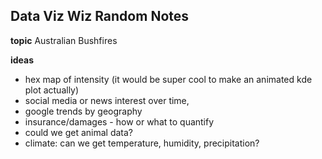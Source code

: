 ## Data Viz Wiz Random Notes

**topic** Australian Bushfires

**ideas** 

- hex map of intensity (it would be super cool to make an animated kde plot actually)
- social media or news interest over time,
- google trends by geography
- insurance/damages - how or what to quantify
- could we get animal data?
- climate: can we get temperature, humidity, precipitation?

